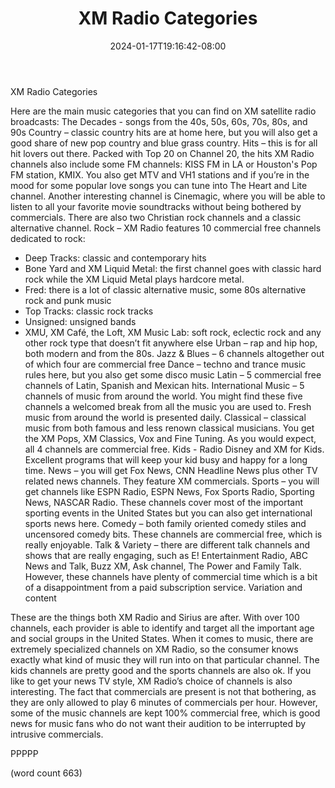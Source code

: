 ﻿---
title: "XM Radio Categories"
date: 2024-01-17T19:16:42-08:00
description: "Satellite-Radio Tips for Web Success"
featured_image: "/images/Satellite-Radio.jpg"
tags: ["Satellite Radio"]
---

XM Radio Categories

Here are the main music categories that you can find on XM satellite radio broadcasts:
The Decades - songs from the 40s, 50s, 60s, 70s, 80s, and 90s
Country – classic country hits are at home here, but you will also get a good share of new pop country and blue grass country. 
Hits – this is for all hit lovers out there. Packed with Top 20 on Channel 20, the hits XM Radio channels also include some FM channels: KISS FM in LA or Houston's Pop FM station, KMIX. You also get MTV and VH1 stations and if you’re in the mood for some popular love songs you can tune into The Heart and Lite channel. Another interesting channel is Cinemagic, where you will be able to listen to all your favorite movie soundtracks without being bothered by commercials. There are also two Christian rock channels and a classic alternative channel. 
Rock – XM Radio features 10 commercial free channels dedicated to rock:
* Deep Tracks: classic and contemporary hits 
* Bone Yard and XM Liquid Metal: the first channel goes with classic hard rock while the XM Liquid Metal plays hardcore metal. 
* Fred: there is a lot of classic alternative music, some 80s alternative rock and punk music
* Top Tracks: classic rock tracks
* Unsigned: unsigned bands 
* XMU, XM Café, the Loft, XM Music Lab: soft rock, eclectic rock and any other rock type that doesn’t fit anywhere else
Urban – rap and hip hop, both modern and from the 80s.
Jazz & Blues – 6 channels altogether out of which four are commercial free
Dance – techno and trance music rules here, but you also get some disco music
Latin – 5 commercial free channels of Latin, Spanish and Mexican hits.
International Music – 5 channels of music from around the world. You might find these five channels a welcomed break from all the music you are used to. Fresh music from around the world is presented daily. 
Classical – classical music from both famous and less renown classical musicians. You get the XM Pops, XM Classics, Vox and Fine Tuning. As you would expect, all 4 channels are commercial free. 
Kids - Radio Disney and XM for Kids. Excellent programs that will keep your kid busy and happy for a long time. 
News – you will get Fox News, CNN Headline News plus other TV related news channels. They feature XM commercials. 
Sports – you will get channels like ESPN Radio, ESPN News, Fox Sports Radio, Sporting News, NASCAR Radio. These channels cover most of the important sporting events in the United States but you can also get international sports news here. 
Comedy – both family oriented comedy stiles and uncensored comedy bits. These channels are commercial free, which is really enjoyable. 
Talk & Variety – there are different talk channels and shows that are really engaging, such as E! Entertainment Radio, ABC News and Talk, Buzz XM, Ask channel, The Power and Family Talk. However, these channels have plenty of commercial time which is a bit of a disappointment from a paid subscription service. 
Variation and content

These are the things both XM Radio and Sirius are after. With over 100 channels, each provider is able to identify and target all the important age and social groups in the United States. When it comes to music, there are extremely specialized channels on XM Radio, so the consumer knows exactly what kind of music they will run into on that particular channel. The kids channels are pretty good and the sports channels are also ok. If you like to get your news TV style, XM Radio’s choice of channels is also interesting. The fact that commercials are present is not that bothering, as they are only allowed to play 6 minutes of commercials per hour. However, some of the music channels are kept 100% commercial free, which is good news for music fans who do not want their audition to be interrupted by intrusive commercials. 

PPPPP

(word count 663)

